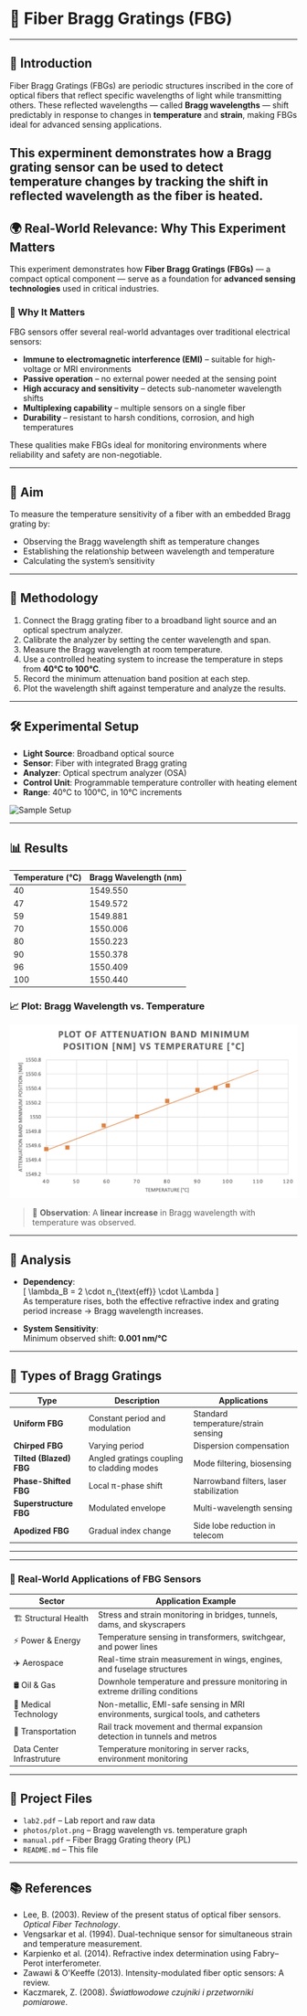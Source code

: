 # 🔬 Fiber Bragg Gratings (FBG) 
---

## 📘 Introduction

Fiber Bragg Gratings (FBGs) are periodic structures inscribed in the core of optical fibers that reflect specific wavelengths of light while transmitting others. These reflected wavelengths — called **Bragg wavelengths** — shift predictably in response to changes in **temperature** and **strain**, making FBGs ideal for advanced sensing applications.

This experminent demonstrates how a Bragg grating sensor can be used to detect **temperature changes** by tracking the shift in reflected wavelength as the fiber is heated.
---
## 🌍 Real-World Relevance: Why This Experiment Matters

This experiment demonstrates how **Fiber Bragg Gratings (FBGs)** — a compact optical component — serve as a foundation for **advanced sensing technologies** used in critical industries.

### 🚀 Why It Matters

FBG sensors offer several real-world advantages over traditional electrical sensors:
- **Immune to electromagnetic interference (EMI)** – suitable for high-voltage or MRI environments  
- **Passive operation** – no external power needed at the sensing point  
- **High accuracy and sensitivity** – detects sub-nanometer wavelength shifts  
- **Multiplexing capability** – multiple sensors on a single fiber  
- **Durability** – resistant to harsh conditions, corrosion, and high temperatures  

These qualities make FBGs ideal for monitoring environments where reliability and safety are non-negotiable.

---

## 🎯 Aim

To measure the temperature sensitivity of a fiber with an embedded Bragg grating by:
- Observing the Bragg wavelength shift as temperature changes
- Establishing the relationship between wavelength and temperature
- Calculating the system’s sensitivity

---

## 🔬 Methodology

1. Connect the Bragg grating fiber to a broadband light source and an optical spectrum analyzer.
2. Calibrate the analyzer by setting the center wavelength and span.
3. Measure the Bragg wavelength at room temperature.
4. Use a controlled heating system to increase the temperature in steps from **40°C to 100°C**.
5. Record the minimum attenuation band position at each step.
6. Plot the wavelength shift against temperature and analyze the results.

---

## 🛠️ Experimental Setup

- **Light Source**: Broadband optical source
- **Sensor**: Fiber with integrated Bragg grating
- **Analyzer**: Optical spectrum analyzer (OSA)
- **Control Unit**: Programmable temperature controller with heating element
- **Range**: 40°C to 100°C, in 10°C increments

![Sample Setup](https://upload.wikimedia.org/wikipedia/commons/thumb/b/bc/Fiber-Bragg-Grating.png/640px-Fiber-Bragg-Grating.png)

---

## 📊 Results

| Temperature (°C) | Bragg Wavelength (nm) |
|------------------|------------------------|
| 40               | 1549.550               |
| 47               | 1549.572               |
| 59               | 1549.881               |
| 70               | 1550.006               |
| 80               | 1550.223               |
| 90               | 1550.378               |
| 96               | 1550.409               |
| 100              | 1550.440               |

### 📈 Plot: Bragg Wavelength vs. Temperature

![FBG Temperature Plot](https://github.com/samueloladosu37/fiber-bragg-gratings/blob/main/Plot.png)

> 📌 **Observation**: A **linear increase** in Bragg wavelength with temperature was observed.

---

## 📐 Analysis

- **Dependency**:  
  \[
  \lambda_B = 2 \cdot n_{\text{eff}} \cdot \Lambda
  \]  
  As temperature rises, both the effective refractive index and grating period increase → Bragg wavelength increases.

- **System Sensitivity**:  
  Minimum observed shift: **0.001 nm/°C**

---

## 🧬 Types of Bragg Gratings

| Type | Description | Applications |
|------|-------------|--------------|
| **Uniform FBG** | Constant period and modulation | Standard temperature/strain sensing |
| **Chirped FBG** | Varying period | Dispersion compensation |
| **Tilted (Blazed) FBG** | Angled gratings coupling to cladding modes | Mode filtering, biosensing |
| **Phase-Shifted FBG** | Local π-phase shift | Narrowband filters, laser stabilization |
| **Superstructure FBG** | Modulated envelope | Multi-wavelength sensing |
| **Apodized FBG** | Gradual index change | Side lobe reduction in telecom |

---


---

### 🔧 Real-World Applications of FBG Sensors

| Sector                | Application Example                                                          |
|-----------------------|-------------------------------------------------------------------------------|
| 🏗️ Structural Health   | Stress and strain monitoring in bridges, tunnels, dams, and skyscrapers        |
| ⚡ Power & Energy      | Temperature sensing in transformers, switchgear, and power lines               |
| ✈️ Aerospace           | Real-time strain measurement in wings, engines, and fuselage structures        |
| 🛢️ Oil & Gas           | Downhole temperature and pressure monitoring in extreme drilling conditions    |
| 🏥 Medical Technology  | Non-metallic, EMI-safe sensing in MRI environments, surgical tools, and catheters |
| 🚄 Transportation      | Rail track movement and thermal expansion detection in tunnels and metros      |
| Data Center Infrastruture| Temperature monitoring in server racks, environment monitoring    |

---

## 📁 Project Files

- `lab2.pdf` – Lab report and raw data  
- `photos/plot.png` – Bragg wavelength vs. temperature graph  
- `manual.pdf` – Fiber Bragg Grating theory (PL)  
- `README.md` – This file  

---

## 📚 References

- Lee, B. (2003). Review of the present status of optical fiber sensors. *Optical Fiber Technology*.  
- Vengsarkar et al. (1994). Dual-technique sensor for simultaneous strain and temperature measurement.  
- Karpienko et al. (2014). Refractive index determination using Fabry–Perot interferometer.  
- Zawawi & O'Keeffe (2013). Intensity-modulated fiber optic sensors: A review.  
- Kaczmarek, Z. (2008). *Światłowodowe czujniki i przetworniki pomiarowe*.

